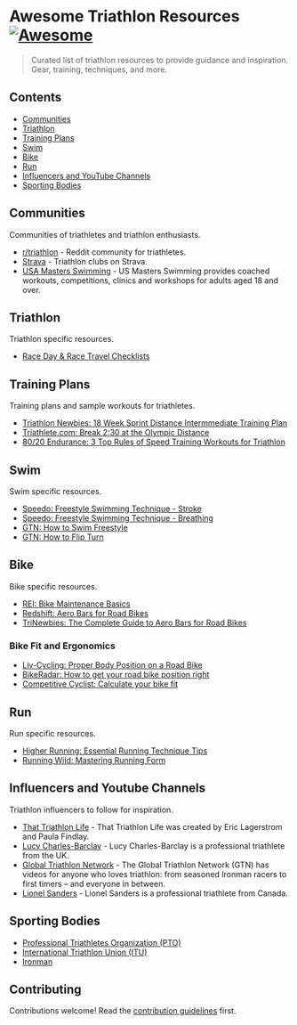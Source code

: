# Awesome Triathlon Resources [![Awesome](https://awesome.re/badge.svg)](https://awesome.re)

> Curated list of triathlon resources to provide guidance and inspiration. Gear, training, techniques, and more.

## Contents

- [Communities](#communities)
- [Triathlon](#triathlon)
- [Training Plans](#training-plans)
- [Swim](#swim)
- [Bike](#bike)
- [Run](#run)
- [Influencers and YouTube Channels](#influencers-and-youtube-channels)
- [Sporting Bodies](#sporting-bodies)

## Communities

Communities of triathletes and triathlon enthusiasts.

- [r/triathlon](https://www.reddit.com/r/triathlon/) - Reddit community for triathletes.
- [Strava](https://www.strava.com/clubs/search) - Triathlon clubs on Strava. 
- [USA Masters Swimming](https://www.usms.org/) - US Masters Swimming provides coached workouts, competitions, clinics and workshops for adults aged 18 and over.

## Triathlon

Triathlon specific resources.

- [Race Day & Race Travel Checklists](https://www.dcrainmaker.com/2010/06/race-day-race-travel-checklists.html)

## Training Plans

Training plans and sample workouts for triathletes.

- [Triathlon Newbies: 18 Week Sprint Distance Intermmediate Training Plan](https://trinewbies.com/18-week-sprint-distance-intermediate/)
- [Triathlete.com: Break 2:30 at the Olympic Distance](https://www.triathlete.com/training/triathlon-training-plan-break-230-olympic-distance/)
- [80/20 Endurance: 3 Top Rules of Speed Training Workouts for Triathlon](https://www.8020endurance.com/speed-training-workouts-for-triathlon/)

## Swim

Swim specific resources.

- [Speedo: Freestyle Swimming Technique - Stroke](https://www.youtube.com/watch?v=5HLW2AI1Ink)
- [Speedo: Freestyle Swimming Technique - Breathing](https://www.youtube.com/watch?v=MRgc0VKfRdo)
- [GTN: How to Swim Freestyle](https://www.youtube.com/watch?v=AQy_c30lNjI&pp=ygUYZnJlZXN0eWxlIHN3aW0gdGVjaG5pcXVl)
- [GTN: How to Flip Turn](https://www.youtube.com/watch?v=GoyXk3xMfKY)

## Bike

Bike specific resources.

- [REI: Bike Maintenance Basics](https://www.rei.com/learn/expert-advice/bike-maintenance.html)
- [Redshift: Aero Bars for Road Bikes](https://redshiftsports.com/blogs/redshift-sports/triathlon-101-a-guide-to-aero-bars-for-road-bikes)
- [TriNewbies: The Complete Guide to Aero Bars for Road Bikes](https://trinewbies.com/the-complete-guide-to-aero-bars-for-road-bikes/)

### Bike Fit and Ergonomics

- [Liv-Cycling: Proper Body Position on a Road Bike](https://www.liv-cycling.com/global/campaigns/proper-body-position-on-a-road-bike/20716)
- [BikeRadar: How to get your road bike position right](https://www.bikeradar.com/advice/sizing-and-fit/road-bike-position/)
- [Competitive Cyclist: Calculate your bike fit](https://www.competitivecyclist.com/Store/catalog/fitCalculatorBike.jsp)

## Run

Run specific resources.

- [Higher Running: Essential Running Technique Tips](https://www.youtube.com/watch?v=3RlvKMxPMr0)
- [Running Wild: Mastering Running Form](https://www.youtube.com/watch?v=WF1M2DzHSX8)

## Influencers and Youtube Channels

Triathlon influencers to follow for inspiration.

- [That Triathlon Life](https://thattriathlonlife.com/) - That Triathlon Life was created by Eric Lagerstrom and Paula Findlay.
- [Lucy Charles-Barclay](https://www.lucycharlesbarclay.co.uk/) - Lucy Charles-Barclay is a professional triathlete from the UK.
- [Global Triathlon Network](https://www.youtube.com/@gtn) - The Global Triathlon Network (GTN) has videos for anyone who loves triathlon: from seasoned Ironman racers to first timers – and everyone in between.
- [Lionel Sanders](https://www.youtube.com/@Lionel.Sanders) - Lionel Sanders is a professional triathlete from Canada.

## Sporting Bodies

- [Professional Triathletes Organization (PTO)](https://protriathletes.org/)
- [International Triathlon Union (ITU)](https://www.triathlon.org/)
- [Ironman](https://www.ironman.com/)

## Contributing

Contributions welcome! Read the [contribution guidelines](contributing.md) first.